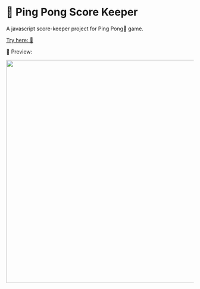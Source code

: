 # 🏓 Ping Pong Score Keeper

A javascript score-keeper project for Ping Pong🏓 game.

[Try here: 🔗](https://fanpeng-l.github.io/pingpong-score-keeper/)

👀 Preview:

<img src="preview.gif" width="600">
